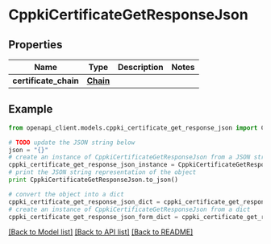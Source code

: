 # CppkiCertificateGetResponseJson


## Properties

Name | Type | Description | Notes
------------ | ------------- | ------------- | -------------
**certificate_chain** | [**Chain**](Chain.md) |  | 

## Example

```python
from openapi_client.models.cppki_certificate_get_response_json import CppkiCertificateGetResponseJson

# TODO update the JSON string below
json = "{}"
# create an instance of CppkiCertificateGetResponseJson from a JSON string
cppki_certificate_get_response_json_instance = CppkiCertificateGetResponseJson.from_json(json)
# print the JSON string representation of the object
print CppkiCertificateGetResponseJson.to_json()

# convert the object into a dict
cppki_certificate_get_response_json_dict = cppki_certificate_get_response_json_instance.to_dict()
# create an instance of CppkiCertificateGetResponseJson from a dict
cppki_certificate_get_response_json_form_dict = cppki_certificate_get_response_json.from_dict(cppki_certificate_get_response_json_dict)
```
[[Back to Model list]](../README.md#documentation-for-models) [[Back to API list]](../README.md#documentation-for-api-endpoints) [[Back to README]](../README.md)


